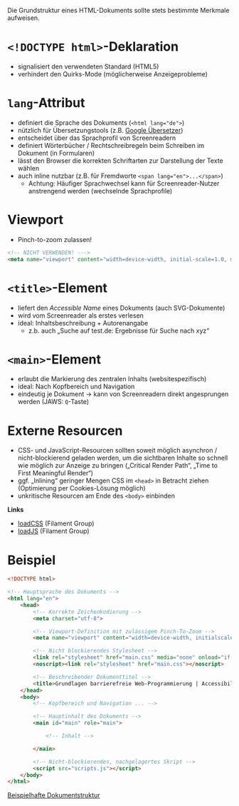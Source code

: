 Die Grundstruktur eines HTML-Dokuments sollte stets bestimmte Merkmale aufweisen.

# `<!DOCTYPE html>`-Deklaration

* signalisiert den verwendeten Standard (HTML5)
* verhindert den Quirks-Mode (möglicherweise Anzeigeprobleme)

# `lang`-Attribut

* definiert die Sprache des Dokuments (`<html lang="de">`)
* nützlich für Übersetzungstools (z.B. [Google Übersetzer](https://translate.google.de/))
* entscheidet über das Sprachprofil von Screenreadern
* definiert Wörterbücher / Rechtschreibregeln beim Schreiben im Dokument (in Formularen)
* lässt den Browser die korrekten Schriftarten zur Darstellung der Texte wählen
* auch inline nutzbar (z.B. für Fremdworte `<span lang="en">...</span>`)
    * Achtung: Häufiger Sprachwechsel kann für Screenreader-Nutzer anstrengend werden (wechselnde Sprachprofile)

# Viewport

* Pinch-to-zoom zulassen!

```html
<!-- NICHT VERWENDEN! --->
<meta name="viewport" content="width=device-width, initial-scale=1.0, minimum-scale=1.0, maximum-scale=1.0, user-scalable=no"/>
```

# `<title>`-Element

* liefert den *Accessible Name* eines Dokuments (auch SVG-Dokumente)
* wird vom Screenreader als erstes verlesen
* ideal: Inhaltsbeschreibung + Autorenangabe
    * z.b. auch „Suche auf test.de: Ergebnisse für Suche nach xyz“

# `<main>`-Element

* erlaubt die Markierung des zentralen Inhalts (websitespezifisch)
* ideal: Nach Kopfbereich und Navigation
* eindeutig je Dokument → kann von Screenreadern direkt angesprungen werden (JAWS: `Q`-Taste)

# Externe Resourcen

* CSS- und JavaScript-Resourcen sollten soweit möglich asynchron / nicht-blockierend geladen werden, um die sichtbaren Inhalte so schnell wie möglich zur Anzeige zu bringen („Critical Render Path“, „Time to First Meaningful Render“)
* ggf. „Inlining“ geringer Mengen CSS im `<head>` in Betracht ziehen (Optimierung per Cookies-Lösung möglich)
* unkritische Resourcen am Ende des `<body>` einbinden

**Links**

* [loadCSS](https://github.com/filamentgroup/loadCSS) (Filament Group)
* [loadJS](https://github.com/filamentgroup/loadJS) (Filament Group)

# Beispiel

```html
<!DOCTYPE html>

<!-- Hauptsprache des Dokuments -->
<html lang="en">
    <head>
        <!-- Korrekte Zeichenkodierung -->
        <meta charset="utf-8">

        <!-- Viewport-Definition mit zulässigem Pinch-To-Zoom -->
        <meta name="viewport" content="width=device-width, initialscale=1.0">

        <!-- Nicht blockierendes Stylesheet -->
        <link rel="stylesheet" href="main.css" media="none" onload="if(media!='all')media='all'">
        <noscript><link rel="stylesheet" href="main.css"></noscript>

        <!-- Beschreibender Dokumenttitel -->
        <title>Grundlagen barrierefreie Web-Programmierung | Accessibility Club</title>
    </head>
    <body>
        <!-- Kopfbereich und Navigation ... -->

        <!-- Hauptinhalt des Dokuments -->
        <main id="main" role="main">

            <!-- Inhalt -->

        </main>

        <!-- Nicht-blockierendes, nachgelagertes Skript -->
        <script src="scripts.js"></script>
    </body>
</html>
```

[Beispielhafte Dokumentstruktur](https://cdn.rawgit.com/a11yclub/a11y-basics-workshop/master/examples/document.html)